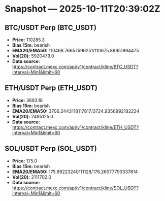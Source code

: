 # Snapshot — 2025-10-11T20:39:02Z

## BTC/USDT Perp (BTC_USDT)
- **Price:** 110285.3
- **Bias 15m:** bearish
- **EMA20/EMA50:** 110468.76657596251/110675.86951894475
- **Vol(20):** 5920479.0
- **Data source:** https://contract.mexc.com/api/v1/contract/kline/BTC_USDT?interval=Min1&limit=60

## ETH/USDT Perp (ETH_USDT)
- **Price:** 3693.18
- **Bias 15m:** bearish
- **EMA20/EMA50:** 3706.2443118117817/3724.9356992182234
- **Vol(20):** 2495125.0
- **Data source:** https://contract.mexc.com/api/v1/contract/kline/ETH_USDT?interval=Min1&limit=60

## SOL/USDT Perp (SOL_USDT)
- **Price:** 175.0
- **Bias 15m:** bearish
- **EMA20/EMA50:** 175.69223240111128/176.26077793337814
- **Vol(20):** 2111702.0
- **Data source:** https://contract.mexc.com/api/v1/contract/kline/SOL_USDT?interval=Min1&limit=60
